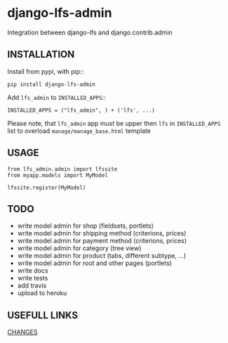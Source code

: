 django-lfs-admin
================

Integration between django-lfs and django.contrib.admin

INSTALLATION
------------

Install from pypi, with pip::

    pip install django-lfs-admin

Add ``lfs_admin`` to ``INSTALLED_APPS``::

    INSTALLED_APPS = ("lfs_admin", ) + ('lfs', ...)
    
Please note, that ``lfs_admin`` app must be upper
then ``lfs`` in ``INSTALLED_APPS`` list
to overload ``manage/manage_base.html`` template


USAGE
-----

    from lfs_admin.admin import lfssite
    from myapp.models import MyModel

    lfssite.register(MyModel)


TODO
----

* write model admin for shop (fieldsets, portlets)
* write model admin for shipping method (criterions, prices)
* write model admin for payment method (criterions, prices)
* write model admin for category (tree view)
* write model admin for product (tabs, different subtype, ...)
* write model admin for root and other pages (portlets)
* write docs
* write tests
* add travis
* upload to heroku

USEFULL LINKS
---------------

[CHANGES](CHANGELOG.rst)
